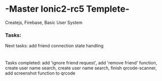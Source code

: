 # -Master Ionic2-rc5 Templete-
Createjs, Firebase, Basic User System

### Tasks:
Next tasks: add friend connection state handling
#
Tasks completed: add 'ignore friend request', add 'remove friend' function, create user name search, create user name search, finish qrcode-scanner, add screenshot function to qrcode